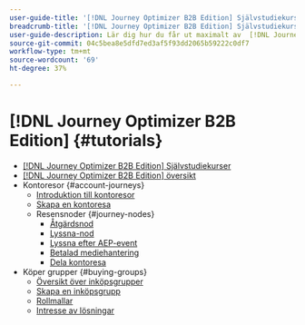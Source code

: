 ```yaml
---
user-guide-title: '[!DNL Journey Optimizer B2B Edition] Självstudiekurser'
breadcrumb-title: '[!DNL Journey Optimizer B2B Edition] Självstudiekurser'
user-guide-description: Lär dig hur du får ut maximalt av  [!DNL Journey Optimizer B2B Edition]. Samordna resor om konto- och inköpsgrupper med hjälp av inbyggd generativ AI och branschledande automatisering för att maximera efterfrågan på specifika erbjudanden.
source-git-commit: 04c5bea8e5dfd7ed3af5f93dd2065b59222c0df7
workflow-type: tm+mt
source-wordcount: '69'
ht-degree: 37%

---
```



# [!DNL Journey Optimizer B2B Edition] {#tutorials}

+ [[!DNL Journey Optimizer B2B Edition] Självstudiekurser](overview.md)
+ [[!DNL Journey Optimizer B2B Edition] översikt](/help/overview-video.md)
+ Kontoresor {#account-journeys}
   + [Introduktion till kontoresor](/help/account-journeys/introducing-account-journeys.md)
   + [Skapa en kontoresa](/help/account-journeys/create-an-account-journey.md)
   + Resensnoder {#journey-nodes}
      + [Åtgärdsnod](/help/account-journeys/journey-nodes/action-node.md)
      + [Lyssna-nod](/help/account-journeys/journey-nodes/listen-node.md)
      + [Lyssna efter AEP-event](/help/account-journeys/journey-nodes/listen-for-aep-events.md)
      + [Betalad mediehantering](/help/account-journeys/journey-nodes/paid-media-orchestration.md)
      + [Dela kontoresa](/help/account-journeys/journey-nodes/split-account-journey.md)
+ Köper grupper {#buying-groups}
   + [Översikt över inköpsgrupper](/help/buying-groups/buying-groups-overview.md)
   + [Skapa en inköpsgrupp](/help/buying-groups/create-a-buying-group.md)
   + [Rollmallar](/help/buying-groups/role-templates.md)
   + [Intresse av lösningar](/help/buying-groups/solution-interest.md)
